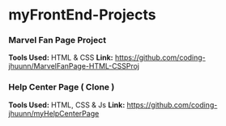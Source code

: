 # myFrontEnd-Projects

### **Marvel Fan Page Project**
**Tools Used:** HTML & CSS
**Link:** https://github.com/coding-jhuunn/MarvelFanPage-HTML-CSSProj

### **Help Center Page ( Clone )**
**Tools Used:** HTML, CSS & Js
**Link:** https://github.com/coding-jhuunn/myHelpCenterPage
